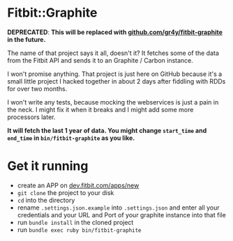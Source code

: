 # Fitbit::Graphite

**DEPRECATED**: **This will be replaced with [github.com/gr4y/fitbit-graphite](https://github.com/gr4y/fitbit-graphite) in the future.**

The name of that project says it all, doesn't it? 
It fetches some of the data from the Fitbit API and sends it to an Graphite / Carbon instance. 

I won't promise anything. That project is just here on GitHub because it's a small little project I hacked together in about 2 days after fiddling with RDDs for over two months. 

I won't write any tests, because mocking the webservices is just a pain in the neck. I might fix it when it breaks and I might add some more processors later. 

**It will fetch the last 1 year of data. You might change `start_time` and `end_time` in `bin/fitbit-graphite` as you like.**

# Get it running

* create an APP on [dev.fitbit.com/apps/new](https://dev.fitbit.com/apps/new)
* `git clone` the project to your disk
* `cd` into the directory
* rename  `.settings.json.example` into `.settings.json` and enter all your credentials and your URL and Port of your graphite instance into that file
* run `bundle install` in the cloned project
* run `bundle exec ruby bin/fitbit-graphite`

